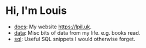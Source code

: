 # Hi, I'm Louis

- [docs](./docs): My website <https://lpil.uk>.
- [data](./data): Misc bits of data from my life. e.g. books read.
- [sql](./sql): Useful SQL snippets I would otherwise forget.
